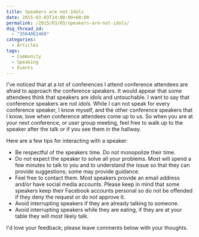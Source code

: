 ```yaml
---
title: Speakers are not Idols
date: 2015-03-03T14:00:00+00:00
permalink: /2015/03/03/speakers-are-not-idols/
dsq_thread_id:
  - "3564061460"
categories:
  - Articles
tags:
  - Community
  - Speaking
  - Events
---
```

I've noticed that at a lot of conferences I attend conference attendees are afraid to approach the conference speakers. It would appear that some attendees think that speakers are idols and untouchable. I want to say that conference speakers are not _idols_. While I can not speak for every conference speaker, I know myself, and the other conference speakers that I know, love when conference attendees come up to us. So when you are at your next conference, or user group meeting, feel free to walk up to the speaker after the talk or if you see them in the hallway.

Here are a few tips for interacting with a speaker:  

* Be respectful of the speakers time. Do not monopolize their time.
* Do not expect the speaker to solve all your problems. Most will spend a few minutes to talk to you and to understand the issue so that they can provide suggestions; some may provide guidance.
* Feel free to contact them.  Most speakers provide an email address and/or have social media accounts.  Please keep in mind that some speakers keep their Facebook accounts personal so do not be offended if they deny the request or do not approve it.
* Avoid interrupting speakers if they are already talking to someone.
* Avoid interrupting speakers while they are eating, if they are at your table they will most likely talk.

I'd love your feedback; please leave comments below with your thoughts.